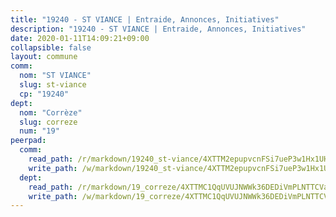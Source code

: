 ```yaml
---
title: "19240 - ST VIANCE | Entraide, Annonces, Initiatives"
description: "19240 - ST VIANCE | Entraide, Annonces, Initiatives"
date: 2020-01-11T14:09:21+09:00
collapsible: false
layout: commune
comm:
  nom: "ST VIANCE"
  slug: st-viance
  cp: "19240"
dept:
  nom: "Corrèze"
  slug: correze
  num: "19"
peerpad:
  comm:
    read_path: /r/markdown/19240_st-viance/4XTTM2epupvcnFSi7ueP3w1Hx1UHWRDVBwgb9LTtzwcbg4f2B
    write_path: /w/markdown/19240_st-viance/4XTTM2epupvcnFSi7ueP3w1Hx1UHWRDVBwgb9LTtzwcbg4f2B-K3TgUwHuYP7VVrJvCA5gkUMqayKvFiWWmdJHCydRT6vKmD3YKmGQiqYxqoNBgWkXbQW4kc1ih9xku9La9Ph2bFQD22TBkJRQ6HWokAmKPVDL7wAnhTFAuCuWDewyWFRyzbcjpAZh
  dept:
    read_path: /r/markdown/19_correze/4XTTMC1QqUVUJNWWk36DEDiVmPLNTTCVay5E5gwEvpSf36VsS
    write_path: /w/markdown/19_correze/4XTTMC1QqUVUJNWWk36DEDiVmPLNTTCVay5E5gwEvpSf36VsS-K3TgUzu4fqyixiBZaA5Ejd2iCC9xJnV2MqYc8L2r22c4qVWWx9VnJmMAAFTQjLmwLDBGZ9pgHdAtPGZHV6pZb6y2bhgaqXFUJ1Fp1QgihzJpszTr9ow8JcXoeYzTUZfY7Rzzn9sS
---
```


